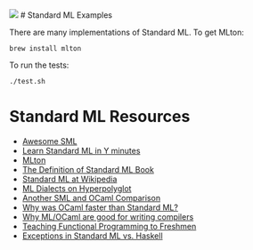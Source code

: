 <img src="https://raw.githubusercontent.com/rtoal/polyglot/master/resources/sml-logo-64.png">
# Standard ML Examples

There are many implementations of Standard ML. To get MLton:

```
brew install mlton
```

To run the tests:

```
./test.sh
```

# Standard ML Resources

* [Awesome SML](https://github.com/tiago4orion/awesome-sml)
* [Learn Standard ML in Y minutes](https://learnxinyminutes.com/docs/standard-ml/)
* [MLton](http://mlton.org/)
* [The Definition of Standard ML Book](http://sml-family.org/sml97-defn.pdf)
* [Standard ML at Wikipedia](https://en.wikipedia.org/wiki/Standard_ML)
* [ML Dialects on Hyperpolyglot](http://hyperpolyglot.org/ml)
* [Another SML and OCaml Comparison](https://www.mpi-sws.org/~rossberg/sml-vs-ocaml.html)
* [Why was OCaml faster than Standard ML?](https://thebreakfastpost.com/2015/05/10/sml-and-ocaml-so-why-was-the-ocaml-faster/)
* [Why ML/OCaml are good for writing compilers](http://flint.cs.yale.edu/cs421/case-for-ml.html)
* [Teaching Functional Programming to Freshmen](https://existentialtype.wordpress.com/2011/03/15/teaching-fp-to-freshmen/)
* [Exceptions in Standard ML vs. Haskell](https://existentialtype.wordpress.com/2012/08/14/haskell-is-exceptionally-unsafe/)
